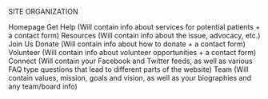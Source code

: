SITE ORGANIZATION

Homepage
Get Help (Will contain info about services for potential patients + a contact form)
Resources (Will contain info about the issue, advocacy, etc.)
Join Us
Donate (Will contain info about how to donate + a contact form)
Volunteer (Will contain info about volunteer opportunities + a contact form)
Connect (Will contain your Facebook and Twitter feeds, as well as various FAQ type questions that lead to different parts of the website)
Team (Will contain values, mission, goals and vision, as well as your biographies and any team/board info)